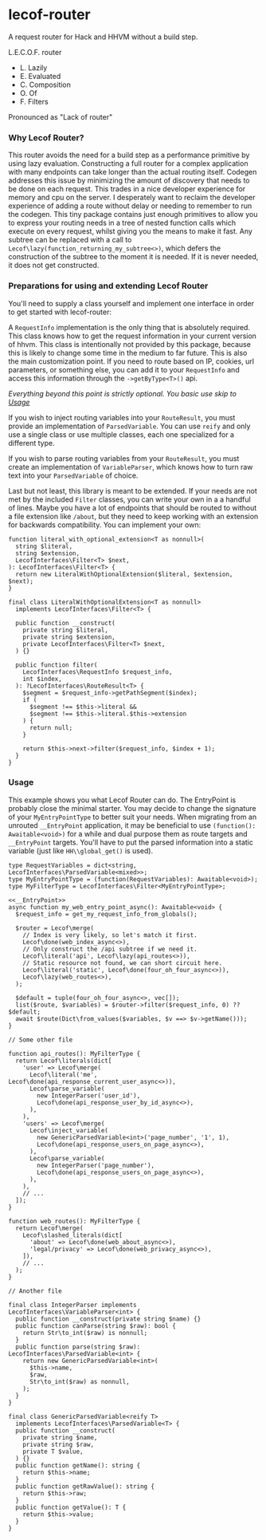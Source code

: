 # lecof-router

A request router for Hack and HHVM without a build step.

L.E.C.O.F. router
 - L. Lazily
 - E. Evaluated 
 - C. Composition 
 - O. Of
 - F. Filters

Pronounced as "Lack of router"

### Why Lecof Router?

This router avoids the need for a build step as a performance primitive by
using lazy evaluation. Constructing a full router for a complex application with
many endpoints can take longer than the actual routing itself. Codegen addresses
this issue by minimizing the amount of discovery that needs to be done on each
request. This trades in a nice developer experience for memory and cpu on the
server. I desperately want to reclaim the developer experience of adding a route
without delay or needing to remember to run the codegen. This tiny package
contains just enough primitives to allow you to express your routing needs in a
tree of nested function calls which execute on every request, whilst giving you
the means to make it fast. Any subtree can be replaced with a call to
`Lecof\lazy(function_returning_my_subtree<>)`, which defers the construction of
the subtree to the moment it is needed. If it is never needed, it does not get
constructed.

### Preparations for using and extending Lecof Router

You'll need to supply a class yourself and implement one interface in order to
get started with lecof-router:

A `RequestInfo` implementation is the only thing that is absolutely required.
This class knows how to get the request information in your current version of
hhvm. This class is intentionally not provided by this package, because this
is likely to change some time in the medium to far future. This is also the main
customization point. If you need to route based on IP, cookies, url parameters,
or something else, you can add it to your `RequestInfo` and access this
information through the `->getByType<T>()` api.

_Everything beyond this point is strictly optional. You basic use skip to [Usage](#Usage)_

If you wish to inject routing variables into your `RouteResult`, you must
provide an implementation of `ParsedVariable`. You can use `reify` and only use
a single class or use multiple classes, each one specialized for a different
type.

If you wish to parse routing variables from your `RouteResult`, you must
create an implementation of `VariableParser`, which knows how to turn raw text
into your `ParsedVariable` of choice.

Last but not least, this library is meant to be extended. If your needs are not
met by the included `Filter` classes, you can write your own in a a handful of
lines. Maybe you have a lot of endpoints that should be routed to without a file
extension like `/about`, but they need to keep working with an extension for
backwards compatibility. You can implement your own:

```HACK
function literal_with_optional_extension<T as nonnull>(
  string $literal,
  string $extension,
  LecofInterfaces\Filter<T> $next,
): LecofInterfaces\Filter<T> {
  return new LiteralWithOptionalExtension($literal, $extension, $next);
}

final class LiteralWithOptionalExtension<T as nonnull>
  implements LecofInterfaces\Filter<T> {

  public function __construct(
    private string $literal,
    private string $extension,
    private LecofInterfaces\Filter<T> $next,
  ) {}

  public function filter(
    LecofInterfaces\RequestInfo $request_info,
    int $index,
  ): ?LecofInterfaces\RouteResult<T> {
    $segment = $request_info->getPathSegment($index);
    if (
      $segment !== $this->literal &&
      $segment !== $this->literal.$this->extension
    ) {
      return null;
    }

    return $this->next->filter($request_info, $index + 1);
  }
}
```

### Usage

This example shows you what Lecof Router can do. The EntryPoint is probably
close the minimal starter. You may decide to change the signature of your
`MyEntryPointType` to better suit your needs. When migrating from an unrouted
`__EntryPoint` application, it may be beneficial to use
`(function(): Awaitable<void>)` for a while and dual purpose them as route
targets and `__EntryPoint` targets. You'll have to put the parsed information
into a static variable (just like `HH\\global_get()` is used).

```HACK
type RequestVariables = dict<string, LecofInterfaces\ParsedVariable<mixed>>;
type MyEntryPointType = (function(RequestVariables): Awaitable<void>);
type MyFilterType = LecofInterfaces\Filter<MyEntryPointType>;

<<__EntryPoint>>
async function my_web_entry_point_async(): Awaitable<void> {
  $request_info = get_my_request_info_from_globals();

  $router = Lecof\merge(
    // Index is very likely, so let's match it first.
    Lecof\done(web_index_async<>),
    // Only construct the /api subtree if we need it.
    Lecof\literal('api', Lecof\lazy(api_routes<>)),
    // Static resource not found, we can short circuit here.
    Lecof\literal('static', Lecof\done(four_oh_four_async<>)),
    Lecof\lazy(web_routes<>),
  );

  $default = tuple(four_oh_four_async<>, vec[]);
  list($route, $variables) = $router->filter($request_info, 0) ?? $default;
  await $route(Dict\from_values($variables, $v ==> $v->getName()));
}

// Some other file

function api_routes(): MyFilterType {
  return Lecof\literals(dict[
    'user' => Lecof\merge(
      Lecof\literal('me', Lecof\done(api_response_current_user_async<>)),
      Lecof\parse_variable(
        new IntegerParser('user_id'),
        Lecof\done(api_response_user_by_id_async<>),
      ),
    ),
    'users' => Lecof\merge(
      Lecof\inject_variable(
        new GenericParsedVariable<int>('page_number', '1', 1),
        Lecof\done(api_response_users_on_page_async<>),
      ),
      Lecof\parse_variable(
        new IntegerParser('page_number'),
        Lecof\done(api_response_users_on_page_async<>),
      ),
    ),
    // ...
  ]);
}

function web_routes(): MyFilterType {
  return Lecof\merge(
    Lecof\slashed_literals(dict[
      'about' => Lecof\done(web_about_async<>),
      'legal/privacy' => Lecof\done(web_privacy_async<>),
    ]),
    // ...
  );
}

// Another file

final class IntegerParser implements LecofInterfaces\VariableParser<int> {
  public function __construct(private string $name) {}
  public function canParse(string $raw): bool {
    return Str\to_int($raw) is nonnull;
  }
  public function parse(string $raw): LecofInterfaces\ParsedVariable<int> {
    return new GenericParsedVariable<int>(
      $this->name,
      $raw,
      Str\to_int($raw) as nonnull,
    );
  }
}

final class GenericParsedVariable<reify T>
  implements LecofInterfaces\ParsedVariable<T> {
  public function __construct(
    private string $name,
    private string $raw,
    private T $value,
  ) {}
  public function getName(): string {
    return $this->name;
  }
  public function getRawValue(): string {
    return $this->raw;
  }
  public function getValue(): T {
    return $this->value;
  }
}
```
